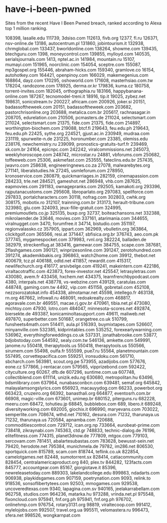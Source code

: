 # have-i-been-pwned

Sites from the recent Have I Been Pwned breach, ranked according to Alexa top 1 million ranking.



108398, lasalle.edu
111739, 3dsiso.com
112613, fivb.org
12377, fl.ru
126371, nsv-online.de
13186, autocentrum.pl
131860, jobintourism.it
132938, chrmglobal.com
133437, bworldonline.com
138264, showme.com
139435, btechguru.com
1398, moneycontrol.com
139855, mylloyd.com
140535, serialsjournals.com
1413, nptel.ac.in
141984, mountain.ru
15107, mumayi.com
151965, noorclinic.com
154054, sceptre.com
155087, mp3gospel.org
155446, abraham-hicks.com
159340, gramlove.co
16154, autohotkey.com
164421, openpinoy.com
166029, makemegenius.com
168864, dayz.com
170295, oshoworld.com
171608, masterhsiao.com.tw
178204, randozone.com
178925, derma.or.kr
179836, kuma.cz
180758, torrent-invites.com
182045, orthographia.ru
183166, happybanana-online.com
187267, tecnomodel-treni.it
18916, tip.it
19025, zybez.net
198631, sonicstream.tv
200227, africam.com
200926, joker.si
20151, badassoftheweek.com
20151, badassoftheweek.com
203682, pastorchrisonline.org
203688, metalica.com.br
205617, rachnasagar.in
208705, edurelation.com
210506, pcmasters.de
211024, selectsmart.com
211024, selectsmart.com
21375, fide.com
21375, fide.com
214897, worthington-biochem.com
219088, btcf.fi
219643, feu.edu.ph
219643, feu.edu.ph
22425, sythe.org
224521, gjust.ac.in
230949, mudraa.com
231119, spurweite-n.de
231225, horonumber.com
23385, olemiss.edu
238176, newchemistry.ru
239099, pronostics-gratuits-turf.fr
239469, sk.com.br
24164, epicnpc.com
242242, viralcommissions.net
245073, weeklyhoroscope.com
248742, microstar.ru
24881, vbforums.com
250682, toffeeweb.com
25306, askmefast.com
253555, fateclins.edu.br
257435, jwavro.com
258638, engineeringnews.co.za
27078, malwarebytes.org
271141, liberalstudies.hk
27245, usmleforum.com
278950, kronoservice.com
280879, quickmarriages.in
282159, cinemapassion.com
284233, trle.net
284521, gameshot.net
286948, vhb.com
287625, eapmovies.com
291183, ownagepranks.com
292505, kamakoti.org
293396, rajputanacustoms.com
295608, libroparlato.org
297083, spellforce.com
297833, portalcharacters.com
30118, nofrag.com
302803, cwhk.org
308175, mobotix.ro
312107, trainning.com.br
313173, herault-tribune.com
323980, glu.com
324093, jeux-fille-gratuit.com
324995, premiumoutlets.co.jp
325135, buxp.org
32737, boiteachansons.net
332388, mikrolaender.de
33646, movies.com
337161, atarimania.com
344655, viralnugget.com
3470, forumfree.it
34714, bistudio.com
351197, regionvalassko.cz
357905, ippart.com
362969, vbulletin.org
363864, clickitgolf.com
365566, resi.at
371447, sbfisica.org.br
376743, aeo.com.pk
377745, mygamespocket.com
379983, rvnl.org
382224, balladen.de
382979, streckenflug.at
383416, gamewar.com
384755, scape.com
387681, 2flashgames.com
390121, winprizesonline.com
391247, zerotohundred.com
391274, akademikbakis.org
396863, watch2home.com
39912, thebot.net
400679, tcz.pl
406188, odtd.net
411857, rewardit.com
415317, newlifechurch.org
416177, arsivbelge.com
419241, makeintern.com
422186, viraltacotraffic.com
423873, forex-investor.net
425547, letrasyletras.com
430080, avem.fr
433456, hxchem.net
434375, learnfrenchbypodcast.com
4380, interpals.net
438778, vs-webzine.com
439129, caratulas.com
448748, gaming.com.tw
4492, vip.com
451158, gobretail.com
452108, nezzsorozatokat.info
454338, almotamar.net
45598, intellego.fr
463138, rn.org
467662, infowall.ru
468091, redoakrealty.com
468817, agoravale.com.br
469551, macae.rj.gov.br
470961, tibia.net.pl
473080, michtoy.com
47930, lotro.com
484047, minnesota-scores.net
492874, biersekte.de
493387, konicaminoltasupport.com
49611, maliweb.net
497870, superbetter.com
501687, orangetree.co.uk
510799, funsheets4math.com
514411, aula.pl
516393, buymixtapes.com
526607, minyanville.com
532385, kidprintables.com
535252, forexearlywarning.com
536962, everythingforweddings.co.uk
537331, jonathabrooke.com
53877, bdjobstoday.com
544592, sealy.com.tw
546136, amkette.com
549991, janome.ru
550418, therapytools.us
550418, therapytools.us
550566, sirumem.com
55498, oulfa.fr
555599, pue7.ru
55564, planetmountain.com
557495, corvettepacifica.com
559251, ironsudoku.com
561710, sbcharch.com
563981, scout.org.pe
573955, azadijobs.com
577676, eone.cz
577866, j-rentacar.com
579565, vipprizebond.com
592422, cityculture.org
60267, dfb.de
607296, suntime.com.ua
607748, collectiblend.com
611114, unizik.edu.ng
630680, metropolitan.hu
63496, bdsmlibrary.com
637964, nunabasconbcn.com
639481, semaf.org
645842, malayalamsongslyrics.com
656923, macauyydog.com
66233, powerbot.org
663423, cruzeiro.org
66392, banasthali.org
664877, eventosrh.com.br
66908, magic-ville.com
673601, unimep.br
680152, piterguns.ru
682228, meeru.com
68472, tohutieu.jp
68845, bubblebox.com
689, libero.it
689248, diversityworking.com
692005, giochix.it
696990, maryevans.com
703022, semperlite.com
708674, wthd.net
710162, desura.com
71232, tharunaya.us
71232, tharunaya.us
720584, apnamba.com
720688, commoditiescontrol.com
729712, ican.org.np
733664, eurobeat-prime.com
738418, zikraynabi.com
745363, ctd.gr
748833, technic-dialog.de
76196, elitefitness.com
774315, planet3dnow.de
777809, mtgox.com
779103, sercovam.com
781451, abalartesubastas.com
783628, bewusst-sein.net
79420, herodote.net
795384, munichmela.de
79782, im286.net
806530, sportquick.com
815789, scam.com
818744, teflink.co.uk
822854, camelotgames.net
82448, sumotorrent.sx
828414, catiacommunity.com
828454, centralamericaproduct.org
840, plex.tv
844282, 123facts.com
845777, accountgear.com
85167, giorgiotave.it
85396, newreleasetoday.com
889303, lakelandcollege.edu
899863, ndadarts.com
906938, playkidsgames.com
907159, poetrynation.com
9093, relink.to
918536, sonsoflibertytees.com
92503, mmogames.com
929538, uncoveredtexas.com
9340, lapagina.com.sv
940165, jeelakarrabellam.com
962758, studios.com
964236, matarka.hu
973288, vrinda.net.pl
975548, fixoncloud.com
975941, fnf.org.ph
975941, fnf.org.ph
976702, onlinehmp.com
976754, rotary3131.org
98819, viraltecoop.com
991412, mylelojobs.com
992507, travel.org.ua
995511, velomastera.ru
996473, sfera.net
998526, wongkarnpat.com

